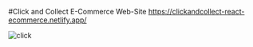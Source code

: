 #Click and Collect E-Commerce Web-Site
https://clickandcollect-react-ecommerce.netlify.app/

![click](https://github.com/Rahat301/click-And-collect/assets/127039615/2206e687-11f8-4b65-baa7-6e70c893a85c)
